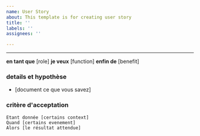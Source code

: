 ```yaml
---
name: User Story
about: This template is for creating user story
title: ''
labels: ''
assignees: ''

---
```


---
**en tant que** [role]
**je veux** [function]
**enfin de** [benefit]
### details et hypothèse
* [document ce que vous savez]
### critère d'acceptation
```gherkin
Etant donnée [certains context]
Quand [certains evenement]
Alors [le résultat attendue]
